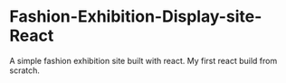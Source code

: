 # Fashion-Exhibition-Display-site-React
A simple fashion exhibition site built with react. My first react build from scratch.
